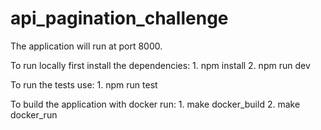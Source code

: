# api_pagination_challenge

The application will run at port 8000.

To run locally first install the dependencies:
	1. npm install
	2. npm run dev

To run the tests use:
	1. npm run test

To build the application with docker run:
	1. make docker_build
	2. make docker_run